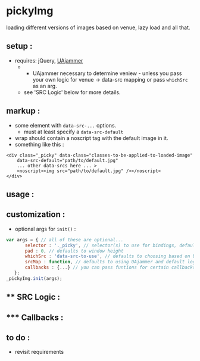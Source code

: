 pickyImg
========
loading different versions of images based on venue, lazy load and all that.


setup :
-----------
- requires: jQuery, [UAjammer](https://github.com/beechertrouble/UAjammer)
	- * UAjammer necessary to determine veniew - unless you pass your own logic for venue -> data-src mapping or pass <code>whichSrc</code> as an arg.
	- see 'SRC Logic' below for more details.


markup :
-----------
- some element with <code>data-src-...</code> options.
	- must at least specify a <code>data-src-default</code>  
- wrap should contain a noscript tag with the default image in it.
- something like this :
```
<div class="_picky" data-class="classes-to-be-applied-to-loaded-image" 
	data-src-default="path/to/default.jpg" 
	... other data-srcs here ... >
	<noscript><img src="path/to/default.jpg" /></noscript>
</div>
```

usage :
-----------


customization :
-----------
 - optional args for `init()` :
 ``` javascript
 var args = { // all of these are optional...
 		selector : '._picky', // selector(s) to use for bindings, defaults to '._picky'
 		pad : 0, // defaults to window height
 		whichSrc : 'data-src-to-use', // defaults to choosing based on UAjammer venue ** OR 'data-src-default' when no UAjammer is present
 		srcMap : function, // defaults to using UAjammer and default logic **
 		callbacks : {...} // you can pass funtions for certain callbacks ***
 	};
 _pickyImg.init(args);
 ```

** SRC Logic :
-----------


*** Callbacks :
-----------


to do :
-----------
- revisit requirements
